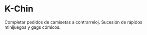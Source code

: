 # K-Chin
Completar pedidos de camisetas a contrarreloj. Sucesión de rápidos minijuegos y gags cómicos.
